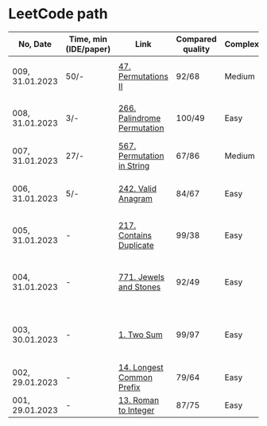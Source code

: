 # LeetCode path

| No, Date        | Time, min (IDE/paper) | Link                                                         | Compared quality | Complexity | Lessons Learned                                        |
| --------------- | --------------------- | ------------------------------------------------------------ | ---------------- | ---------- | ------------------------------------------------------ |
| 009, 31.01.2023 | 50/-                  | [47. Permutations II](https://leetcode.com/problems/permutations/submissions/888959648/) | 92/68            | Medium     | Backtracking and `int[]` to `List<Integer>` conversion |
| 008, 31.01.2023 | 3/-                   | [266. Palindrome Permutation](https://leetcode.com/problems/palindrome-permutation/submissions/888788863/) | 100/49           | Easy       | Repeated to use char array as lookup map               |
| 007, 31.01.2023 | 27/-                  | [567. Permutation in String](https://leetcode.com/problems/permutation-in-string/submissions/888745153/) | 67/86            | Medium     | Improved Sliding Window                                |
| 006, 31.01.2023 | 5/-                   | [242. Valid Anagram](https://leetcode.com/problems/valid-anagram/submissions/888707117/) | 84/67            | Easy       | Use int array as hashmap for letters (ASCII-only)      |
| 005, 31.01.2023 | -                     | [217. Contains Duplicate](https://leetcode.com/problems/contains-duplicate/submissions/888667646/) | 99/38            | Easy       | Bubble sorting with comparison. `Arrays.sort()`        |
| 004, 31.01.2023 | -                     | [771. Jewels and Stones](https://leetcode.com/problems/jewels-and-stones/submissions/888229645/) | 92/49            | Easy       | Use hashmap to speedup search in unsorted array        |
| 003, 30.01.2023 | -                     | [1. Two Sum](https://leetcode.com/problems/two-sum/submissions/888211346/) | 99/97            | Easy       | Use hashmap to speedup search in unsorted array        |
| 002, 29.01.2023 | -                     | [14. Longest Common Prefix](https://leetcode.com/problems/longest-common-prefix/submissions/887403999/) | 79/64            | Easy       | Break to outer loop                                    |
| 001, 29.01.2023 | -                     | [13. Roman to Integer](https://leetcode.com/problems/roman-to-integer/submissions/887399537/) | 87/75            | Easy       | Switch expression                                      |

